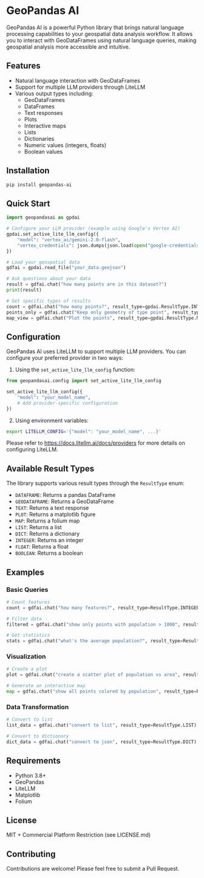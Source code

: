 # GeoPandas AI

GeoPandas AI is a powerful Python library that brings natural language processing capabilities to your geospatial data
analysis workflow. It allows you to interact with GeoDataFrames using natural language queries, making geospatial
analysis more accessible and intuitive.

## Features

- Natural language interaction with GeoDataFrames
- Support for multiple LLM providers through LiteLLM
- Various output types including:
    - GeoDataFrames
    - DataFrames
    - Text responses
    - Plots
    - Interactive maps
    - Lists
    - Dictionaries
    - Numeric values (integers, floats)
    - Boolean values

## Installation

```bash
pip install geopandas-ai
```

## Quick Start

```python
import geopandasai as gpdai

# Configure your LLM provider (example using Google's Vertex AI)
gpdai.set_active_lite_llm_config({
    "model": "vertex_ai/gemini-2.0-flash",
    "vertex_credentials": json.dumps(json.load(open("google-credentials.json", "r")))
})

# Load your geospatial data
gdfai = gpdai.read_file("your_data.geojson")

# Ask questions about your data
result = gdfai.chat("how many points are in this dataset?")
print(result)

# Get specific types of results
count = gdfai.chat("how many points?", result_type=gpdai.ResultType.INTEGER)
points_only = gdfai.chat("Keep only geometry of type point", result_type=gpdai.ResultType.GEODATAFRAME)
map_view = gdfai.chat("Plot the points", result_type=gpdai.ResultType.MAP)
```

## Configuration

GeoPandas AI uses LiteLLM to support multiple LLM providers. You can configure your preferred provider in two ways:

1. Using the `set_active_lite_llm_config` function:

```python
from geopandasai.config import set_active_lite_llm_config

set_active_lite_llm_config({
    "model": "your_model_name",
    # Add provider-specific configuration
})
```

2. Using environment variables:

```bash
export LITELLM_CONFIG='{"model": "your_model_name", ...}'
```

Please refer to https://docs.litellm.ai/docs/providers for more details on configuring LiteLLM.

## Available Result Types

The library supports various result types through the `ResultType` enum:

- `DATAFRAME`: Returns a pandas DataFrame
- `GEODATAFRAME`: Returns a GeoDataFrame
- `TEXT`: Returns a text response
- `PLOT`: Returns a matplotlib figure
- `MAP`: Returns a folium map
- `LIST`: Returns a list
- `DICT`: Returns a dictionary
- `INTEGER`: Returns an integer
- `FLOAT`: Returns a float
- `BOOLEAN`: Returns a boolean

## Examples

### Basic Queries

```python
# Count features
count = gdfai.chat("how many features?", result_type=ResultType.INTEGER)

# Filter data
filtered = gdfai.chat("show only points with population > 1000", result_type=ResultType.GEODATAFRAME)

# Get statistics
stats = gdfai.chat("what's the average population?", result_type=ResultType.FLOAT)
```

### Visualization

```python
# Create a plot
plot = gdfai.chat("create a scatter plot of population vs area", result_type=ResultType.PLOT)

# Generate an interactive map
map = gdfai.chat("show all points colored by population", result_type=ResultType.MAP)
```

### Data Transformation

```python
# Convert to list
list_data = gdfai.chat("convert to list", result_type=ResultType.LIST)

# Convert to dictionary
dict_data = gdfai.chat("convert to json", result_type=ResultType.DICT)
```

## Requirements

- Python 3.8+
- GeoPandas
- LiteLLM
- Matplotlib
- Folium

## License

MIT + Commercial Platform Restriction (see LICENSE.md)

## Contributing

Contributions are welcome! Please feel free to submit a Pull Request. 